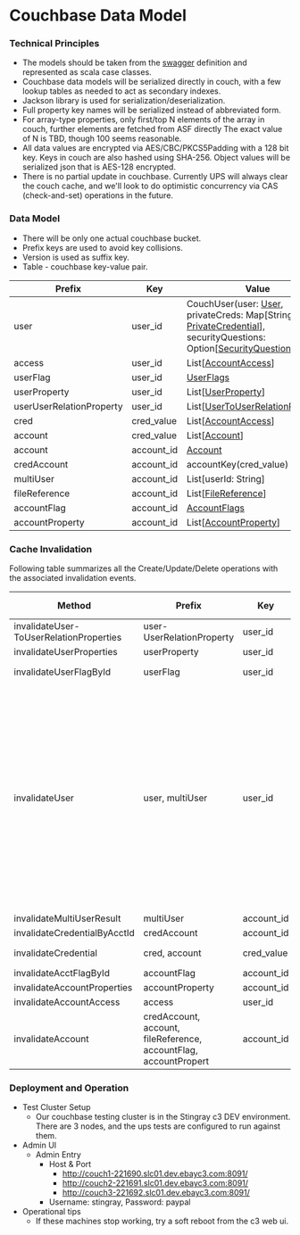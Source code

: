 # Couchbase Data Model

### Technical Principles
* The models should be taken from the [swagger](https://github.paypal.com/Customers-R/user-platform-serv/tree/develop/spec) definition and represented as scala case classes.
* Couchbase data models will be serialized directly in couch, with a few lookup tables as needed to act as secondary indexes.
* Jackson library is used for serialization/deserialization.
* Full property key names will be serialized instead of abbreviated form.
* For array-type properties, only first/top N elements of the array in couch, further elements are fetched from ASF directly The exact value of N is TBD, though 100 seems reasonable.
* All data values are encrypted via AES/CBC/PKCS5Padding with a 128 bit key. Keys in couch are also hashed using SHA-256. Object values will be serialized json that is AES-128 encrypted.
* There is no partial update in couchbase. Currently UPS will always clear the couch cache, and we'll look to do optimistic concurrency via CAS (check-and-set) operations in the future.

### Data Model

* There will be only one actual couchbase bucket.
* Prefix keys are used to avoid key collisions.
* Version is used as suffix key.
* Table - couchbase key-value pair.

| Prefix  | Key  | Value |
|---|---|---|
| user  | user_id | CouchUser(user: [User](https://github.paypal.com/Customers-R/user-platform-serv/blob/develop/user-platform-serv/src/main/scala/com/paypal/stingray/userplatform/autogen/model/User.scala), privateCreds: Map[String, [PrivateCredential](https://github.paypal.com/Customers-R/user-platform-serv/blob/develop/user-platform-serv/src/main/scala/com/paypal/stingray/userplatform/autogen/model/PrivateCredential.scala)], securityQuestions: Option[[SecurityQuestions](https://github.paypal.com/Customers-R/user-platform-serv/blob/develop/user-platform-serv/src/main/scala/com/paypal/stingray/userplatform/autogen/model/SecurityQuestions.scala)])  |
| access | user_id | List[[AccountAccess](https://github.paypal.com/Customers-R/user-platform-serv/blob/develop/user-platform-serv/src/main/scala/com/paypal/stingray/userplatform/autogen/model/AccountAccess.scala)] | 
| userFlag | user_id | [UserFlags](https://github.paypal.com/Customers-R/user-platform-serv/blob/develop/user-platform-serv/src/main/scala/com/paypal/stingray/userplatform/model/UserFlags.scala) | 
| userProperty | user_id | List[[UserProperty](https://github.paypal.com/Customers-R/user-platform-serv/blob/develop/user-platform-serv/src/main/scala/com/paypal/stingray/userplatform/autogen/model/UserProperty.scala)] | 
| userUserRelationProperty | user_id | List[[UserToUserRelationProperty](https://github.paypal.com/Customers-R/user-platform-serv/blob/develop/user-platform-serv/src/main/scala/com/paypal/stingray/userplatform/autogen/model/UserToUserRelationProperty.scala)] | 
| cred | cred_value | List[[AccountAccess](https://github.paypal.com/Customers-R/user-platform-serv/blob/develop/user-platform-serv/src/main/scala/com/paypal/stingray/userplatform/autogen/model/AccountAccess.scala)] | 
| account | cred_value | List[[Account](https://github.paypal.com/Customers-R/user-platform-serv/blob/develop/user-platform-serv/src/main/scala/com/paypal/stingray/userplatform/autogen/model/Account.scala)] | 
| account | account_id | [Account](https://github.paypal.com/Customers-R/user-platform-serv/blob/develop/user-platform-serv/src/main/scala/com/paypal/stingray/userplatform/autogen/model/Account.scala) | 
| credAccount | account_id | accountKey(cred_value) | 
| multiUser | account_id | List[userId: String] | 
| fileReference | account_id | List[[FileReference](https://github.paypal.com/Customers-R/user-platform-serv/blob/develop/user-platform-serv/src/main/scala/com/paypal/stingray/userplatform/autogen/model/FileReference.scala)] | 
| accountFlag | account_id | [AccountFlags](https://github.paypal.com/Customers-R/user-platform-serv/blob/develop/user-platform-serv/src/main/scala/com/paypal/stingray/userplatform/model/AccountFlags.scala) | 
| accountProperty | account_id | List[[AccountProperty](https://github.paypal.com/Customers-R/user-platform-serv/blob/develop/user-platform-serv/src/main/scala/com/paypal/stingray/userplatform/autogen/model/AccountProperty.scala)] | 

### Cache Invalidation
Following table summarizes all the Create/Update/Delete operations with the associated invalidation events.

| Method  | Prefix  | Key  | Removed Object  | Invalidate- AllUserData | Associated Events
|------|------|------|------|------|------|
| invalidateUser- ToUserRelationProperties  | user- UserRelationProperty  | user_id  | List[[UserToUserRelationProperty](https://github.paypal.com/Customers-R/user-platform-serv/blob/develop/user-platform-serv/src/main/scala/com/paypal/stingray/userplatform/autogen/model/UserToUserRelationProperty.scala)]  | √|  |
| invalidateUserProperties  | userProperty  | user_id  | List[[UserProperty](https://github.paypal.com/Customers-R/user-platform-serv/blob/develop/user-platform-serv/src/main/scala/com/paypal/stingray/userplatform/autogen/model/UserProperty.scala)]  | √|  |
| invalidateUserFlagById  | userFlag  | user_id  |  [UserFlags](https://github.paypal.com/Customers-R/user-platform-serv/blob/develop/user-platform-serv/src/main/scala/com/paypal/stingray/userplatform/model/UserFlags.scala)  | √|  patchEmailFlagsById patchPartyFlags |
| invalidateUser  | user, multiUser  | user_id  | [User](https://github.paypal.com/Customers-R/user-platform-serv/blob/develop/user-platform-serv/src/main/scala/com/paypal/stingray/userplatform/autogen/model/User.scala), List[List[userId: String]]  | √|   patchAddressMetadata updateAddressMetadata deleteAddress createAddress updateOfficialDateMetadata patchOfficialDateMetadata createOfficialDate patchDocumentIdentifierMetadata updateDocumentIdentifierMetadata deleteDocumentIdentifier createDocumentIdentifier updateEmailMetadata patchEmailMetadata deleteEmail createEmail updateName updatePhoneMetadata patchPhoneMetadata deletePhone createPhone upsertPrivateCredential patchUser updateSecurityQuestions deleteUserToUserRelation createUserToUserRelation |
| invalidateMultiUserResult  | multiUser  | account_id  | List[userId: String]  |  |  |
| invalidateCredentialByAcctId  | credAccount  | account_id  | List[[Account](https://github.paypal.com/Customers-R/user-platform-serv/blob/develop/user-platform-serv/src/main/scala/com/paypal/stingray/userplatform/autogen/model/Account.scala)]  |  |  |
| invalidateCredential  | cred, account  | cred_value  | List[[AccountAccess](https://github.paypal.com/Customers-R/user-platform-serv/blob/develop/user-platform-serv/src/main/scala/com/paypal/stingray/userplatform/autogen/model/AccountAccess.scala)], List[[Account](https://github.paypal.com/Customers-R/user-platform-serv/blob/develop/user-platform-serv/src/main/scala/com/paypal/stingray/userplatform/autogen/model/Account.scala)]  | √|  |
| invalidateAcctFlagById  | accountFlag  | account_id  | [AccountFlags](https://github.paypal.com/Customers-R/user-platform-serv/blob/develop/user-platform-serv/src/main/scala/com/paypal/stingray/userplatform/model/AccountFlags.scala)  |  |  patchAccountFlags |
| invalidateAccountProperties  | accountProperty  | account_id  | List[[AccountProperty](https://github.paypal.com/Customers-R/user-platform-serv/blob/develop/user-platform-serv/src/main/scala/com/paypal/stingray/userplatform/autogen/model/AccountProperty.scala)]  |  |  |
| invalidateAccountAccess  | access  | user_id  | List[[AccountAccess](https://github.paypal.com/Customers-R/user-platform-serv/blob/develop/user-platform-serv/src/main/scala/com/paypal/stingray/userplatform/autogen/model/AccountAccess.scala)]  | √|  |
| invalidateAccount  |  credAccount, account, fileReference, accountFlag, accountPropert  | account_id  |  List[[Account](https://github.paypal.com/Customers-R/user-platform-serv/blob/develop/user-platform-serv/src/main/scala/com/paypal/stingray/userplatform/autogen/model/Account.scala)], [Account](https://github.paypal.com/Customers-R/user-platform-serv/blob/develop/user-platform-serv/src/main/scala/com/paypal/stingray/userplatform/autogen/model/Account.scala), List[[FileReference](https://github.paypal.com/Customers-R/user-platform-serv/blob/develop/user-platform-serv/src/main/scala/com/paypal/stingray/userplatform/autogen/model/FileReference.scala)], [AccountFlags](https://github.paypal.com/Customers-R/user-platform-serv/blob/develop/user-platform-serv/src/main/scala/com/paypal/stingray/userplatform/model/AccountFlags.scala), List[[AccountProperty](https://github.paypal.com/Customers-R/user-platform-serv/blob/develop/user-platform-serv/src/main/scala/com/paypal/stingray/userplatform/autogen/model/AccountProperty.scala)] | √|   upsertLegalAgreement patchAccountMetadata updateAccountMetadata createAccountRelation |

### Deployment and Operation
* Test Cluster Setup
    * Our couchbase testing cluster is in the Stingray c3 DEV environment. There are 3 nodes, and the ups tests are configured to run against them.
* Admin UI
    * Admin Entry
        * Host & Port
            * http://couch1-221690.slc01.dev.ebayc3.com:8091/
            * http://couch2-221691.slc01.dev.ebayc3.com:8091/
            * http://couch3-221692.slc01.dev.ebayc3.com:8091/
        * Username: stingray, Password: paypal
* Operational tips
    * If these machines stop working, try a soft reboot from the c3 web ui.

